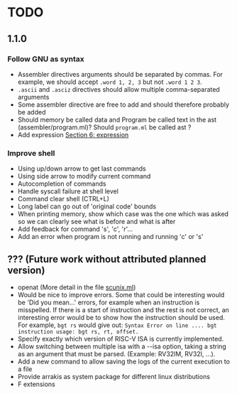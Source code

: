 # TODO

## 1.1.0

### Follow GNU as syntax

* Assembler directives arguments should be separated by commas. For example, we
  should accept `.word 1, 2, 3` but not `.word 1 2 3`.
* `.ascii` and `.asciz` directives should allow multiple comma-separated
  arguments
* Some assembler directive are free to add and should therefore probably be
  added
* Should memory be called data and Program be called text in the ast
  (assembler/program.ml)? Should `program.ml` be called ast ?
* Add expression [Section 6: expression](https://sourceware.org/binutils/docs-2.42/as.pdf)

### Improve shell

* Using up/down arrow to get last commands
* Using side arrow to modify current command
* Autocompletion of commands
* Handle syscall failure at shell level
* Command clear shell (CTRL+L)
* Long label can go out of 'original code' bounds
* When printing memory, show which case was the one which was asked so we can
  clearly see what is before and what is after
* Add feedback for command 's', 'c', 'r'...
* Add an error when program is not running and running 'c' or 's'

## ??? (Future work without attributed planned version)

* openat (More detail in the file [scunix.ml](./arrakis/lib/syscall/scunix.ml))
* Would be nice to improve errors.
  Some that could be interesting would be 'Did you mean...' errors, for example
  when an instruction is misspelled.
  If there is a start of instruction and the rest is not correct, an interesting
  error would be to show how the instruction should be used.
  For example, ``bgt rs`` would give out:
  ``Syntax Error on line .... bgt instruction usage: bgt rs, rt, offset.``
* Specify exactly which version of RISC-V ISA is currently implemented.
* Allow switching between multiple isa with a --isa option, taking a string as
  an argument that must be parsed. (Example: RV32IM, RV32I, ...).
* Add a new command to allow saving the logs of the current execution to a file
* Provide arrakis as system package for different linux distributions
* F extensions

